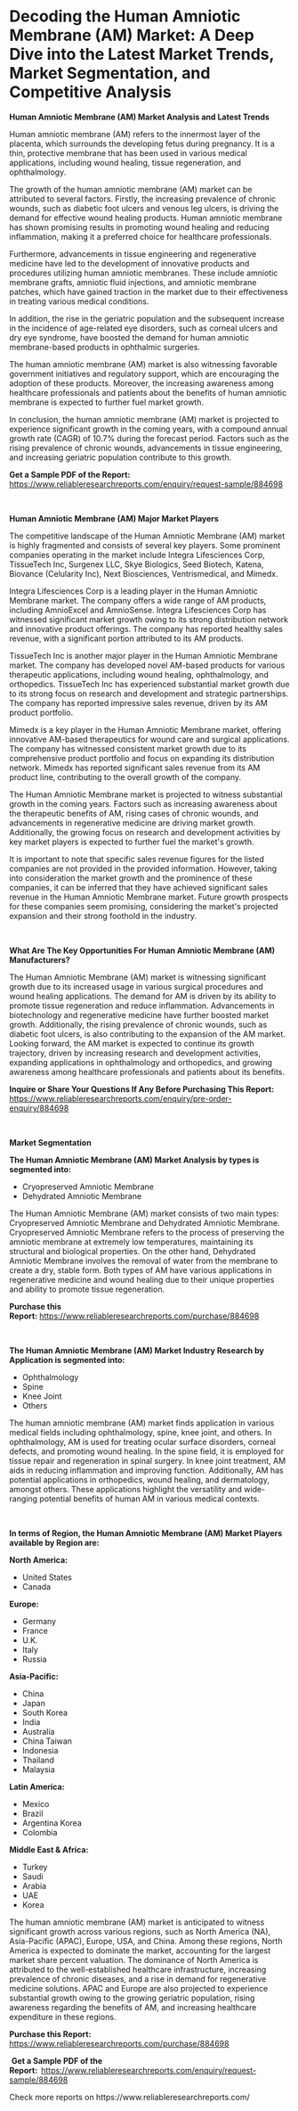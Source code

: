 <p><h1>Decoding the Human Amniotic Membrane (AM) Market: A Deep Dive into the Latest Market Trends, Market Segmentation, and Competitive Analysis</h1></p><p><strong>Human Amniotic Membrane (AM) Market Analysis and Latest Trends</strong></p>
<p><p>Human amniotic membrane (AM) refers to the innermost layer of the placenta, which surrounds the developing fetus during pregnancy. It is a thin, protective membrane that has been used in various medical applications, including wound healing, tissue regeneration, and ophthalmology. </p><p>The growth of the human amniotic membrane (AM) market can be attributed to several factors. Firstly, the increasing prevalence of chronic wounds, such as diabetic foot ulcers and venous leg ulcers, is driving the demand for effective wound healing products. Human amniotic membrane has shown promising results in promoting wound healing and reducing inflammation, making it a preferred choice for healthcare professionals.</p><p>Furthermore, advancements in tissue engineering and regenerative medicine have led to the development of innovative products and procedures utilizing human amniotic membranes. These include amniotic membrane grafts, amniotic fluid injections, and amniotic membrane patches, which have gained traction in the market due to their effectiveness in treating various medical conditions.</p><p>In addition, the rise in the geriatric population and the subsequent increase in the incidence of age-related eye disorders, such as corneal ulcers and dry eye syndrome, have boosted the demand for human amniotic membrane-based products in ophthalmic surgeries.</p><p>The human amniotic membrane (AM) market is also witnessing favorable government initiatives and regulatory support, which are encouraging the adoption of these products. Moreover, the increasing awareness among healthcare professionals and patients about the benefits of human amniotic membrane is expected to further fuel market growth.</p><p>In conclusion, the human amniotic membrane (AM) market is projected to experience significant growth in the coming years, with a compound annual growth rate (CAGR) of 10.7% during the forecast period. Factors such as the rising prevalence of chronic wounds, advancements in tissue engineering, and increasing geriatric population contribute to this growth.</p></p>
<p><strong>Get a Sample PDF of the Report:&nbsp;</strong> <a href="https://www.reliableresearchreports.com/enquiry/request-sample/884698">https://www.reliableresearchreports.com/enquiry/request-sample/884698</a></p>
<p>&nbsp;</p>
<p><strong>Human Amniotic Membrane (AM) Major Market Players</strong></p>
<p><p>The competitive landscape of the Human Amniotic Membrane (AM) market is highly fragmented and consists of several key players. Some prominent companies operating in the market include Integra Lifesciences Corp, TissueTech Inc, Surgenex LLC, Skye Biologics, Seed Biotech, Katena, Biovance (Celularity Inc), Next Biosciences, Ventrismedical, and Mimedx.</p><p>Integra Lifesciences Corp is a leading player in the Human Amniotic Membrane market. The company offers a wide range of AM products, including AmnioExcel and AmnioSense. Integra Lifesciences Corp has witnessed significant market growth owing to its strong distribution network and innovative product offerings. The company has reported healthy sales revenue, with a significant portion attributed to its AM products.</p><p>TissueTech Inc is another major player in the Human Amniotic Membrane market. The company has developed novel AM-based products for various therapeutic applications, including wound healing, ophthalmology, and orthopedics. TissueTech Inc has experienced substantial market growth due to its strong focus on research and development and strategic partnerships. The company has reported impressive sales revenue, driven by its AM product portfolio.</p><p>Mimedx is a key player in the Human Amniotic Membrane market, offering innovative AM-based therapeutics for wound care and surgical applications. The company has witnessed consistent market growth due to its comprehensive product portfolio and focus on expanding its distribution network. Mimedx has reported significant sales revenue from its AM product line, contributing to the overall growth of the company.</p><p>The Human Amniotic Membrane market is projected to witness substantial growth in the coming years. Factors such as increasing awareness about the therapeutic benefits of AM, rising cases of chronic wounds, and advancements in regenerative medicine are driving market growth. Additionally, the growing focus on research and development activities by key market players is expected to further fuel the market's growth.</p><p>It is important to note that specific sales revenue figures for the listed companies are not provided in the provided information. However, taking into consideration the market growth and the prominence of these companies, it can be inferred that they have achieved significant sales revenue in the Human Amniotic Membrane market. Future growth prospects for these companies seem promising, considering the market's projected expansion and their strong foothold in the industry.</p></p>
<p>&nbsp;</p>
<p><strong>What Are The Key Opportunities For Human Amniotic Membrane (AM) Manufacturers?</strong></p>
<p><p>The Human Amniotic Membrane (AM) market is witnessing significant growth due to its increased usage in various surgical procedures and wound healing applications. The demand for AM is driven by its ability to promote tissue regeneration and reduce inflammation. Advancements in biotechnology and regenerative medicine have further boosted market growth. Additionally, the rising prevalence of chronic wounds, such as diabetic foot ulcers, is also contributing to the expansion of the AM market. Looking forward, the AM market is expected to continue its growth trajectory, driven by increasing research and development activities, expanding applications in ophthalmology and orthopedics, and growing awareness among healthcare professionals and patients about its benefits.</p></p>
<p><strong>Inquire or Share Your Questions If Any Before Purchasing This Report:</strong> <a href="https://www.reliableresearchreports.com/enquiry/pre-order-enquiry/884698">https://www.reliableresearchreports.com/enquiry/pre-order-enquiry/884698</a></p>
<p>&nbsp;</p>
<p><strong>Market Segmentation</strong></p>
<p><strong>The Human Amniotic Membrane (AM) Market Analysis by types is segmented into:</strong></p>
<p><ul><li>Cryopreserved Amniotic Membrane</li><li>Dehydrated Amniotic Membrane</li></ul></p>
<p><p>The Human Amniotic Membrane (AM) market consists of two main types: Cryopreserved Amniotic Membrane and Dehydrated Amniotic Membrane. Cryopreserved Amniotic Membrane refers to the process of preserving the amniotic membrane at extremely low temperatures, maintaining its structural and biological properties. On the other hand, Dehydrated Amniotic Membrane involves the removal of water from the membrane to create a dry, stable form. Both types of AM have various applications in regenerative medicine and wound healing due to their unique properties and ability to promote tissue regeneration.</p></p>
<p><strong>Purchase this Report:&nbsp;</strong><a href="https://www.reliableresearchreports.com/purchase/884698">https://www.reliableresearchreports.com/purchase/884698</a></p>
<p>&nbsp;</p>
<p><strong>The Human Amniotic Membrane (AM) Market Industry Research by Application is segmented into:</strong></p>
<p><ul><li>Ophthalmology</li><li>Spine</li><li>Knee Joint</li><li>Others</li></ul></p>
<p><p>The human amniotic membrane (AM) market finds application in various medical fields including ophthalmology, spine, knee joint, and others. In ophthalmology, AM is used for treating ocular surface disorders, corneal defects, and promoting wound healing. In the spine field, it is employed for tissue repair and regeneration in spinal surgery. In knee joint treatment, AM aids in reducing inflammation and improving function. Additionally, AM has potential applications in orthopedics, wound healing, and dermatology, amongst others. These applications highlight the versatility and wide-ranging potential benefits of human AM in various medical contexts.</p></p>
<p>&nbsp;</p>
<p><strong>In terms of Region, the Human Amniotic Membrane (AM) Market Players available by Region are:</strong></p>
<p>
    <p> <strong> North America: </strong>
        <ul>
            <li>United States</li>
            <li>Canada</li>
        </ul>
        </p> 
    <p> <strong> Europe: </strong>
        <ul>
            <li>Germany</li>
            <li>France</li>
            <li>U.K.</li>
            <li>Italy</li>
            <li>Russia</li>
        </ul>
        </p> 
    <p> <strong> Asia-Pacific: </strong>
        <ul>
            <li>China</li>
            <li>Japan</li>
            <li>South Korea</li>
            <li>India</li>
            <li>Australia</li>
            <li>China Taiwan</li>
            <li>Indonesia</li>
            <li>Thailand</li>
            <li>Malaysia</li>
        </ul>
        </p> 
    <p> <strong> Latin America: </strong>
        <ul>
            <li>Mexico</li>
            <li>Brazil</li>
            <li>Argentina Korea</li>
            <li>Colombia</li>
        </ul>
        </p> 
    <p> <strong> Middle East & Africa: </strong>
        <ul>
            <li>Turkey</li>
            <li>Saudi</li>
            <li>Arabia</li>
            <li>UAE</li>
            <li>Korea</li>
        </ul>
    </p>
    </p>
<p><p>The human amniotic membrane (AM) market is anticipated to witness significant growth across various regions, such as North America (NA), Asia-Pacific (APAC), Europe, USA, and China. Among these regions, North America is expected to dominate the market, accounting for the largest market share percent valuation. The dominance of North America is attributed to the well-established healthcare infrastructure, increasing prevalence of chronic diseases, and a rise in demand for regenerative medicine solutions. APAC and Europe are also projected to experience substantial growth owing to the growing geriatric population, rising awareness regarding the benefits of AM, and increasing healthcare expenditure in these regions.</p></p>
<p><strong>Purchase this Report: </strong><a href="https://www.reliableresearchreports.com/purchase/884698">https://www.reliableresearchreports.com/purchase/884698</a></p>
<p>&nbsp;<strong>Get a Sample PDF of the Report:&nbsp;&nbsp;</strong><a href="https://www.reliableresearchreports.com/enquiry/request-sample/884698">https://www.reliableresearchreports.com/enquiry/request-sample/884698</a></p>
<p><strong></strong></p>
<p>Check more reports on https://www.reliableresearchreports.com/</p>